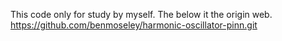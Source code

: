 This code only for study by myself. The below it the origin web.
https://github.com/benmoseley/harmonic-oscillator-pinn.git
